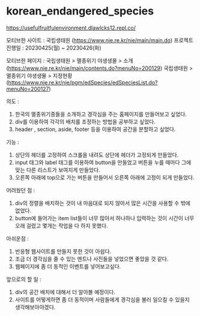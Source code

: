 # korean_endangered_species
https://usefulfruitfulenvironment.dlawlcks12.repl.co/

모티브한 사이트 : 국립생태원 (https://www.nie.re.kr/nie/main/main.do)
프로젝트 진행일 : 20230425(월) ~ 20230426(화)


모티브한 페이지 :
국립생태원 > 멸종위기 야생생물 > 소개 (https://www.nie.re.kr/nie/main/contents.do?menuNo=200129)
국립생태원 > 멸종위기 야생생물 > 지정현황 (https://www.nie.re.kr/nie/pgm/edSpecies/edSpeciesList.do?menuNo=200127)


의도 :
1. 한국의 멸종위기종들을 소개하고 경각심을 주는 홈페이지를 만들어보고 싶었다.
2. div를 이용하여 각각의 배치를 조정하는 방법을 공부하고 싶었다.
3. header , section, aside, footer 등을 이용하여 공간을 분할하고 싶었다.


기능 :
1. 상단의 헤더를 고정하여 스크롤을 내려도 상단에 헤더가 고정되게 만들었다.
2. input 태그와 label 태그를 이용하여 button을 만들었고 버튼을 누를 때마다 그에 맞는 다른 리스트가 보여지게 만들었다.
3. 오른쪽 아래에 top으로 가는 버튼을 만들어서 오른쪽 아래에 고정이 되게 만들었다.


어려웠던 점 :
1. div의 정렬을 배치하는 것이 내 마음대로 되지 않아서 많은 시간을 사용할 수 밖에 없었다.
2. button에 들어가는 item list들이 너무 많아서 하나하나 입력하는 것이 시간이 너무 오래 걸렸고 몇개는 작업을 다 하지 못했다.


아쉬운점 : 
1. 반응형 웹사이트를 만들지 못한 것이 아쉽다.
2. 조금 더 경각심을 줄 수 있는 멘트나 사진들을 넣었으면 좋았을 것 같다.
3. 웹페이지에 좀 더 동적인 이벤트를 넣어보고싶다.

앞으로의 할 일 :
1. div의 공간 배치에 대해서 더 알아볼 예정이다.
2. 사이트를 어떻게하면 좀 더 동적이며 사람들에게 경각심을 불러 일으킬 수 있을지 생각해보아야겠다.
